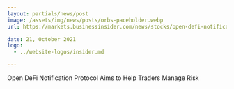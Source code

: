 ```yaml
---
layout: partials/news/post
image: /assets/img/news/posts/orbs-paceholder.webp
url: https://markets.businessinsider.com/news/stocks/open-defi-notification-protocol-aims-to-help-traders-manage-risk-1030884792

date: 21, October 2021
logo: 
  - ../website-logos/insider.md

---
```



Open DeFi Notification Protocol Aims to Help Traders Manage Risk
